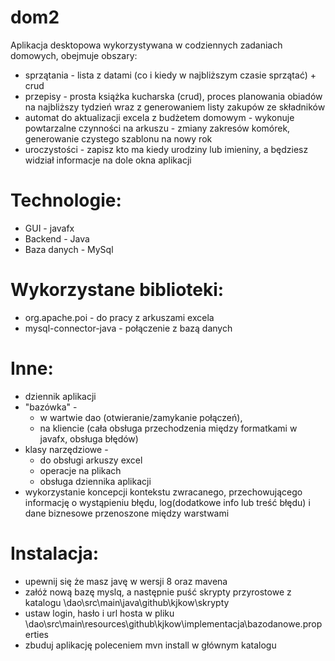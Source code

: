 # dom2


Aplikacja desktopowa wykorzystywana w codziennych zadaniach domowych, obejmuje obszary:
- sprzątania - lista z datami (co i kiedy w najbliższym czasie sprzątać) + crud
- przepisy - prosta książka kucharska (crud), proces planowania obiadów na najbliższy tydzień wraz z generowaniem listy zakupów ze składników
- automat do aktualizacji excela z budżetem domowym - wykonuje powtarzalne czynności na arkuszu - zmiany zakresów komórek, generowanie czystego szablonu na nowy rok
- uroczystości - zapisz kto ma kiedy urodziny lub imieniny, a będziesz widział informacje na dole okna aplikacji


# Technologie:
- GUI - javafx
- Backend - Java
- Baza danych - MySql

# Wykorzystane biblioteki:
- org.apache.poi - do pracy z arkuszami excela
- mysql-connector-java - połączenie z bazą danych

# Inne:
- dziennik aplikacji
- "bazówka" -
  - w wartwie dao (otwieranie/zamykanie połączeń), 
  - na kliencie (cała obsługa przechodzenia między formatkami w javafx, obsługa błędów)
- klasy narzędziowe -
  - do obsługi arkuszy excel
  - operacje na plikach
  - obsługa dziennika aplikacji
- wykorzystanie koncepcji kontekstu zwracanego, przechowującego informację o wystąpieniu błędu, log(dodatkowe info lub treść błędu) i dane biznesowe przenoszone między warstwami

# Instalacja:
- upewnij się że masz javę w wersji 8 oraz mavena
- załóż nową bazę myslq, a następnie puść skrypty przyrostowe z katalogu \dao\src\main\java\github\kjkow\skrypty
- ustaw login, hasło i url hosta w pliku \dao\src\main\resources\github\kjkow\implementacja\bazodanowe.properties
- zbuduj aplikację poleceniem mvn install w głównym katalogu
